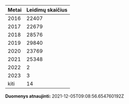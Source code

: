 | Metai | Leidimų skaičius |
|-------| ---------------- |
| 2016 | 22407 |
| 2017 | 22679 |
| 2018 | 28576 |
| 2019 | 29840 |
| 2020 | 23769 |
| 2021 | 25348 |
| 2022 | 2 |
| 2023 | 3 |
| kiti | 14 |

**Duomenys atnaujinti:** 2021-12-05T09:08:56.654760192Z